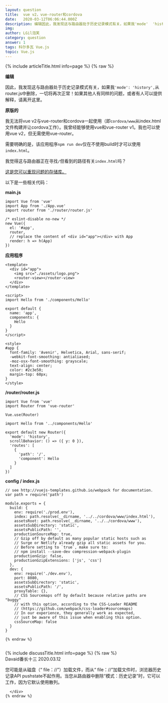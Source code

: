 ```yaml
---
layout: question
title:  vue v2，vue-router和cordova
date:   2020-03-12T06:06:44.000Z
description: 编辑因此，我发现这与路由器处于历史记录模式有关，如果我'mode'  'history',从router.js中删除，一切将再次正常！如果其他人有同样...
img: 
author: LGil泡芙
category: question
answer: 1
tags: 科尔多瓦 Vue.js
topic: Vue.js
---
```

<div class="article-root">
  <div class="article">
    {% include articleTitle.html info=page %}
    {% raw %}
    <div class="article-content"><p><strong><font style="vertical-align: inherit;"><font style="vertical-align: inherit;">编辑</font></font></strong></p>

<p><font style="vertical-align: inherit;"><font style="vertical-align: inherit;">因此，我发现这与路由器处于历史记录模式有关，如果我</font></font><code>'mode': 'history',</code><font style="vertical-align: inherit;"><font style="vertical-align: inherit;">从router.js中</font><font style="vertical-align: inherit;">删除</font><font style="vertical-align: inherit;">，一切将再次正常！</font><font style="vertical-align: inherit;">如果其他人有同样的问题，或者有人可以提供解释，请离开这里。</font></font></p>

<p><strong><font style="vertical-align: inherit;"><font style="vertical-align: inherit;">原版的</font></font></strong></p>

<p><font style="vertical-align: inherit;"><font style="vertical-align: inherit;">我无法将vue v2与vue-router和cordova一起使用（即</font></font><code>cordova/www</code><font style="vertical-align: inherit;"><font style="vertical-align: inherit;">从index.html文件</font><font style="vertical-align: inherit;">构建</font><font style="vertical-align: inherit;">并让cordova工作）。</font><font style="vertical-align: inherit;">我曾经能够使用vue和vue-router v1。</font><font style="vertical-align: inherit;">我也可以使用vue v2，但无需使用vue-router。</font></font></p>

<p><font style="vertical-align: inherit;"><font style="vertical-align: inherit;">需要明确的是，该应用程序</font></font><code>npm run dev</code><font style="vertical-align: inherit;"><font style="vertical-align: inherit;">仅在不</font><font style="vertical-align: inherit;">使用build时才可以使用</font></font><code>index.html</code><font style="vertical-align: inherit;"><font style="vertical-align: inherit;">。</font></font></p>

<p><font style="vertical-align: inherit;"><font style="vertical-align: inherit;">我觉得这与路由器正在寻找</font></font><code>/</code><font style="vertical-align: inherit;"><font style="vertical-align: inherit;">但看到</font><font style="vertical-align: inherit;">的路径有关</font></font><code>index.html</code><font style="vertical-align: inherit;"><font style="vertical-align: inherit;">吗？</font></font></p>

<p><a href="https://github.com/adam-hanna/vue-router-cordova" rel="noreferrer"><font style="vertical-align: inherit;"><font style="vertical-align: inherit;">这是您可以重现问题的存储库。</font></font></a></p>

<p><font style="vertical-align: inherit;"><font style="vertical-align: inherit;">以下是一些相关代码：</font></font></p>

<p><strong><font style="vertical-align: inherit;"><font style="vertical-align: inherit;">main.js</font></font></strong></p>

<pre><code>import Vue from 'vue'<font></font>
import App from './App.vue'<font></font>
import router from './router/router.js'<font></font>
<font></font>
/* eslint-disable no-new */<font></font>
new Vue({<font></font>
  el: '#app',<font></font>
  router,<font></font>
  // replace the content of &lt;div id="app"&gt;&lt;/div&gt; with App<font></font>
  render: h =&gt; h(App)<font></font>
})<font></font>
</code></pre>

<p><strong><font style="vertical-align: inherit;"><font style="vertical-align: inherit;">应用程序</font></font></strong></p>

<pre><code>&lt;template&gt;<font></font>
  &lt;div id="app"&gt;<font></font>
    &lt;img src="./assets/logo.png"&gt;<font></font>
    &lt;router-view&gt;&lt;/router-view&gt;<font></font>
  &lt;/div&gt;<font></font>
&lt;/template&gt;<font></font>
<font></font>
&lt;script&gt;<font></font>
import Hello from './components/Hello'<font></font>
<font></font>
export default {<font></font>
  name: 'app',<font></font>
  components: {<font></font>
    Hello<font></font>
  }<font></font>
}<font></font>
&lt;/script&gt;<font></font>
<font></font>
&lt;style&gt;<font></font>
#app {<font></font>
  font-family: 'Avenir', Helvetica, Arial, sans-serif;<font></font>
  -webkit-font-smoothing: antialiased;<font></font>
  -moz-osx-font-smoothing: grayscale;<font></font>
  text-align: center;<font></font>
  color: #2c3e50;<font></font>
  margin-top: 60px;<font></font>
}<font></font>
&lt;/style&gt;<font></font>
</code></pre>

<p><strong><font style="vertical-align: inherit;"><font style="vertical-align: inherit;">/router/router.js</font></font></strong></p>

<pre><code>import Vue from 'vue'<font></font>
import Router from 'vue-router'<font></font>
<font></font>
Vue.use(Router)<font></font>
<font></font>
import Hello from '../components/Hello'<font></font>
<font></font>
export default new Router({<font></font>
  'mode': 'history',<font></font>
  scrollBehavior: () =&gt; ({ y: 0 }),<font></font>
  'routes': [<font></font>
    {<font></font>
      'path': '/',<font></font>
      'component': Hello<font></font>
    }<font></font>
  ]<font></font>
})<font></font>
</code></pre>

<p><strong><font style="vertical-align: inherit;"><font style="vertical-align: inherit;">config / index.js</font></font></strong></p>

<pre><code>// see http://vuejs-templates.github.io/webpack for documentation.<font></font>
var path = require('path')<font></font>
<font></font>
module.exports = {<font></font>
  build: {<font></font>
    env: require('./prod.env'),<font></font>
    index: path.resolve(__dirname, '../../cordova/www/index.html'),<font></font>
    assetsRoot: path.resolve(__dirname, '../../cordova/www'),<font></font>
    assetsSubDirectory: 'static',<font></font>
    assetsPublicPath: '',<font></font>
    productionSourceMap: true,<font></font>
    // Gzip off by default as many popular static hosts such as<font></font>
    // Surge or Netlify already gzip all static assets for you.<font></font>
    // Before setting to `true`, make sure to:<font></font>
    // npm install --save-dev compression-webpack-plugin<font></font>
    productionGzip: false,<font></font>
    productionGzipExtensions: ['js', 'css']<font></font>
  },<font></font>
  dev: {<font></font>
    env: require('./dev.env'),<font></font>
    port: 8080,<font></font>
    assetsSubDirectory: 'static',<font></font>
    assetsPublicPath: '/',<font></font>
    proxyTable: {},<font></font>
    // CSS Sourcemaps off by default because relative paths are "buggy"<font></font>
    // with this option, according to the CSS-Loader README<font></font>
    // (https://github.com/webpack/css-loader#sourcemaps)<font></font>
    // In our experience, they generally work as expected,<font></font>
    // just be aware of this issue when enabling this option.<font></font>
    cssSourceMap: false<font></font>
  }<font></font>
}<font></font>
</code></pre></div>
    {% endraw %}
  </div>
  <p style="height: 0;width:0;overflow: hidden;"> 第974篇《vue v2，vue-router和cordova》来自Winter(https://github.com/aiyld/aiyld.github.io)的站点</p>
  <div class="discuss-wrapper">
    {% include discussTitle.html info=page %}
    {% raw %}
    <div class="discuss-item">
        <div class="discuss-parent">
          <div class="discuss-meta">
            <span class="discuss-user">Davaid番长十三</span>
            <span class="discuss-time">2020.03.12</span>
          </div>
          <div class="discuss-comment"><p><font style="vertical-align: inherit;"><font style="vertical-align: inherit;">您可能是从磁盘（“ file：//”）加载文件，而从“ file：//”加载文件时，浏览器历史记录API pushstate不起作用。</font><font style="vertical-align: inherit;">当您从路由器中删除“模式：历史记录”时，它可以工作，因为它默认使用散列。</font></font></p></div>
        </div>
        
      </div>
    {% endraw %}
  </div>
<div>
